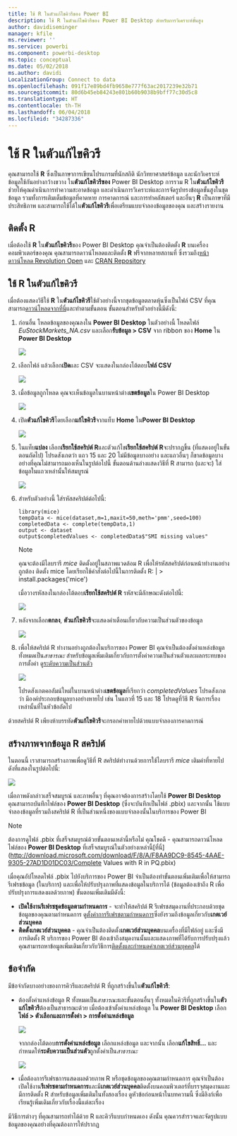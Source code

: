 ```yaml
---
title: ใช้ R ในตัวแก้ไขคิวรีของ Power BI
description: ใช้ R ในตัวแก้ไขคิวรีของ Power BI Desktop สำหรับการวิเคราะห์ขั้นสูง
author: davidiseminger
manager: kfile
ms.reviewer: ''
ms.service: powerbi
ms.component: powerbi-desktop
ms.topic: conceptual
ms.date: 05/02/2018
ms.author: davidi
LocalizationGroup: Connect to data
ms.openlocfilehash: 091f17e89bd4fb9658e777f63ac2017239e32b71
ms.sourcegitcommit: 80d6b45eb84243e801b60b9038b9bff77c30d5c8
ms.translationtype: HT
ms.contentlocale: th-TH
ms.lasthandoff: 06/04/2018
ms.locfileid: "34287336"
---
```

# <a name="using-r-in-query-editor"></a>ใช้ R ในตัวแก้ไขคิวรี
คุณสามารถใช้ **R** ซึ่งเป็นภาษาการเขียนโปรแกรมที่นักสถิติ นักวิทยาศาสตร์ข้อมูล และนักวิเคราะห์ข้อมูลใช้กันอย่างกว้างขวาง ใน**ตัวแก้ไขคิวรีของ** Power BI Desktop การรวม R ใน**ตัวแก้ไขคิวรี**ช่วยให้คุณดำเนินการทำความสะอาดข้อมูล และดำเนินการวิเคราะห์และการจัดรูปทรงข้อมูลขั้นสูงในชุดข้อมูล รวมทั้งการเติมเต็มข้อมูลที่คาดหาย การคาดการณ์ และการทำคลัสเตอร์ และอื่นๆ **R** เป็นภาษาที่มีประสิทธิภาพ และสามารถใช้ได้ใน**ตัวแก้ไขคิวรี**เพื่อเตรียมแบบจำลองข้อมูลของคุณ และสร้างรายงาน

## <a name="installing-r"></a>ติดตั้ง R
เมื่อต้องใช้ **R** ใน**ตัวแก้ไขคิวรี**ของ Power BI Desktop คุณจำเป็นต้องติดตั้ง **R** บนเครื่องคอมพิวเตอร์ของคุณ คุณสามารถดาวน์โหลดและติดตั้ง **R** ฟรีจากหลายสถานที่ ซึ่งรวมถึง[หน้าดาวน์โหลด Revolution Open](https://mran.revolutionanalytics.com/download/) และ [CRAN Repository](https://cran.r-project.org/bin/windows/base/)

## <a name="using-r-in-query-editor"></a>ใช้ R ในตัวแก้ไขคิวรี
เมื่อต้องแสดงวิธีใช้ **R** ใน**ตัวแก้ไขคิวรี**ใช้ตัวอย่างนี้จากชุดข้อมูลตลาดหุ้นซึ่งเป็นไฟล์ CSV ที่คุณสามารถ[ดาวน์โหลดจากที่นี่](http://download.microsoft.com/download/F/8/A/F8AA9DC9-8545-4AAE-9305-27AD1D01DC03/EuStockMarkets_NA.csv)และทำตามขั้นตอน ขั้นตอนสำหรับตัวอย่างนี้มีดังนี้:

1. ก่อนอื่น โหลดข้อมูลของคุณลงใน **Power BI Desktop** ในตัวอย่างนี้ โหลดไฟล์ *EuStockMarkets_NA.csv* และเลือก**รับข้อมูล > CSV** จาก ribbon ของ **Home** ใน **Power BI Desktop**
   
   ![](media/desktop-r-in-query-editor/r-in-query-editor_1.png)
2. เลือกไฟล์ แล้วเลือก**เปิด**และ CSV จะแสดงในกล่องโต้ตอบ**ไฟล์ CSV**
   
   ![](media/desktop-r-in-query-editor/r-in-query-editor_2.png)
3. เมื่อข้อมูลถูกโหลด คุณจะเห็นข้อมูลในบานหน้าต่าง**เขตข้อมูล**ใน Power BI Desktop
   
   ![](media/desktop-r-in-query-editor/r-in-query-editor_3.png)
4. เปิด**ตัวแก้ไขคิวรี**โดยเลือก**แก้ไขคิวรี**จากแท็บ **Home** ใน**Power BI Desktop**
   
   ![](media/desktop-r-in-query-editor/r-in-query-editor_4.png)
5. ในแท็บ**แปลง** เลือก**เรียกใช้สคริปต์ R**และตัวแก้ไข**เรียกใช้สคริปต์ R**จะปรากฏขึ้น (ที่แสดงอยู่ในขั้นตอนถัดไป) โปรดสังเกตว่า แถว 15 และ 20 ไม่มีข้อมูลบางอย่าง และแถวอื่นๆ ก็ขาดข้อมูลบางอย่างที่คุณไม่สามารถมองเห็นในรูปต่อไปนี้ ขั้นตอนด้านล่างแสดงวิธีที่ R สามารถ (และจะ) ใส่ข้อมูลในแถวเหล่านั้นให้สมบูรณ์
   
   ![](media/desktop-r-in-query-editor/r-in-query-editor_5d.png)
6. สำหรับตัวอย่างนี้ ใส่รหัสสคริปต์ต่อไปนี้:
   
       library(mice)
       tempData <- mice(dataset,m=1,maxit=50,meth='pmm',seed=100)
       completedData <- complete(tempData,1)
       output <- dataset
       output$completedValues <- completedData$"SMI missing values"
   
   > [!NOTE]
   > คุณจะต้องมีไลบรารี *mice* ติดตั้งอยู่ในสภาพแวดล้อม R เพื่อให้รหัสสคริปต์ก่อนหน้าทำงานอย่างถูกต้อง ติดตั้ง mice โดยเรียกใช้คำสั่งต่อไปนี้ในการติดตั้ง R: |      > install.packages('mice')
   > 
   > 
   
   เมื่อวางรหัสลงในกล่องโต้ตอบ**เรียกใช้สคริปต์ R** รหัสจะมีลักษณะดังต่อไปนี้:
   
   ![](media/desktop-r-in-query-editor/r-in-query-editor_5b.png)
7. หลังจากเลือก**ตกลง**, **ตัวแก้ไขคิวรี**จะแสดงคำเตือนเกี่ยวกับความเป็นส่วนตัวของข้อมูล
   
   ![](media/desktop-r-in-query-editor/r-in-query-editor_6.png)
8. เพื่อให้สคริปต์ R ทำงานอย่างถูกต้องในบริการของ Power BI คุณจำเป็นต้องตั้งค่าแหล่งข้อมูลทั้งหมดเป็น*สาธารณะ* สำหรับข้อมูลเพิ่มเติมเกี่ยวกับการตั้งค่าความเป็นส่วนตัวและผลกระทบของการตั้งค่า ดู[ระดับความเป็นส่วนตัว](desktop-privacy-levels.md)
   
   ![](media/desktop-r-in-query-editor/r-in-query-editor_7.png)
   
   โปรดสังเกตคอลัมน์ใหม่ในบานหน้าต่าง**เขตข้อมูล**ที่เรียกว่า *completedValues* โปรดสังเกตว่า มีองค์ประกอบข้อมูลบางอย่างหายไป เช่น ในแถวที่ 15 และ 18 โปรดดูที่วิธี R จัดการเรื่องเหล่านั้นที่ในหัวข้อถัดไป
   

ด้วยสคริปต์ R เพียงห้าบรรทัด**ตัวแก้ไขคิวรี**จะกรอกค่าหายไปด้วยแบบจำลองการคาดการณ์

## <a name="creating-visuals-from-r-script-data"></a>สร้างภาพจากข้อมูล R สคริปต์
ในตอนนี้ เราสามารถสร้างภาพเพื่อดูวิธีที่ R สคริปต์ทำงานด้วยการใช้ไลบรารี *mice* เติมค่าที่หายไป ดังที่แสดงในรูปต่อไปนี้:

![](media/desktop-r-in-query-editor/r-in-query-editor_8a.png)

เมื่อภาพดังกล่าวเสร็จสมบูรณ์ และภาพอื่นๆ ที่คุณอาจต้องการสร้างโดยใช้ **Power BI Desktop** คุณสามารถบันทึกไฟล์ของ **Power BI Desktop** (ซึ่งจะบันทึกเป็นไฟล์ .pbix) และจากนั้น ใช้แบบจำลองข้อมูลที่รวมถึงสคริปต์ R ที่เป็นส่วนหนึ่งของแบบจำลองนั้นในบริการของ Power BI

> [!NOTE]
> ต้องการดูไฟล์ .pbix ที่เสร็จสมบูรณ์ด้วยขั้นตอนเหล่านี้หรือไม่ คุณโชคดี - คุณสามารถดาวน์โหลดไฟล์ของ **Power BI Desktop** ที่เสร็จสมบูรณ์ในตัวอย่างเหล่านี้[ที่นี่](http://download.microsoft.com/download/F/8/A/F8AA9DC9-8545-4AAE-9305-27AD1D01DC03/Complete Values with R in PQ.pbix)
> 
> 

เมื่อคุณอัปโหลดไฟล์ .pbix ไปยังบริการของ Power BI จำเป็นต้องทำขั้นตอนเพิ่มเติมเพื่อให้สามารถรีเฟรชข้อมูล (ในบริการ) และเพื่อให้ปรับปรุงภาพที่แสดงข้อมูลในบริการได้ (ข้อมูลต้องเข้าถึง R เพื่อปรับปรุงการแสดงผลด้วยภาพ) ขั้นตอนเพิ่มเติมมีดังนี้:

* **เปิดใช้งานรีเฟรชชุดข้อมูลตามกำหนดการ** - จะทำให้สคริปต์ R รีเฟรชสมุดงานที่ประกอบด้วยชุดข้อมูลของคุณตามกำหนดการ ดู[ตั้งค่าการรีเฟรชตามกำหนดการ](refresh-scheduled-refresh.md)ซึ่งยังรวมถึงข้อมูลเกี่ยวกับ**เกตเวย์ส่วนบุคคล**
* **ติดตั้งเกตเวย์ส่วนบุคคล** - คุณจำเป็นต้องติดตั้ง**เกตเวย์ส่วนบุคคล**บนเครื่องที่มีไฟล์อยู่ และซึ่งมีการติดตั้ง R บริการของ Power BI ต้องเข้าถึงสมุดงานนั้นและแสดงภาพที่ได้รับการปรับปรุงแล้ว คุณสามารถหาข้อมูลเพิ่มเติมเกี่ยวกับวิธีการ[ติดตั้งและกำหนดค่าเกตเวย์ส่วนบุคคล](personal-gateway.md)ได้

## <a name="limitations"></a>ข้อจำกัด
มีข้อจำกัดบางอย่างของการคิวรีและสคริปต์ R ที่ถูกสร้างขึ้นใน**ตัวแก้ไขคิวรี**:

* ต้องตั้งค่าแหล่งข้อมูล R ทั้งหมดเป็น*สาธารณะ*และขั้นตอนอื่นๆ ทั้งหมดในคิวรีที่ถูกสร้างขึ้นใน**ตัวแก้ไขคิวรี**ต้องเป็นสาธารณะด้วย เมื่อต้องเข้าตั้งค่าแหล่งข้อมูล ใน **Power BI Desktop** เลือก**ไฟล์ > ตัวเลือกและการตั้งค่า > การตั้งค่าแหล่งข้อมูล**
  
  ![](media/desktop-r-in-query-editor/r-in-query-editor_9.png)
  
  จากกล่องโต้ตอบ**การตั้งค่าแหล่งข้อมูล** เลือกแหล่งข้อมูล และจากนั้น เลือก**แก้ไขสิทธิ์...** และกำหนดให้**ระดับความเป็นส่วนตัว**ถูกตั้งค่าเป็น*สาธารณะ*
  
  ![](media/desktop-r-in-query-editor/r-in-query-editor_10.png)    
* เมื่อต้องการรีเฟรชการแสดงผลด้วยภาพ R หรือชุดข้อมูลของคุณตามกำหนดการ คุณจำเป็นต้องเปิดใช้งาน**รีเฟรชตามกำหนดการ**และมี**เกตเวย์ส่วนบุคคล**ติดตั้งบนคอมพิวเตอร์ที่บรรจุสมุดงานและมีการติดตั้ง R สำหรับข้อมูลเพิ่มเติมในทั้งสองเรื่อง ดูหัวข้อก่อนหน้าในบทความนี้ ซึ่งมีลิงก์เพื่อเรียนรู้เพิ่มเติมเกี่ยวกับเรื่องนี้แต่ละเรื่อง

มีวิธีการต่างๆ ที่คุณสามารถทำได้ด้วย R และคิวรีแบบกำหนดเอง ดังนั้น คุณควรสำรวจและจัดรูปแบบข้อมูลของคุณอย่างที่คุณต้องการให้ปรากฏ

